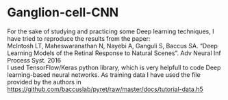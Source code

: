 # Ganglion-cell-CNN
For the sake of studying and practicing some Deep learning techniques, I have tried to reproduce the results from the paper:  
McIntosh LT, Maheswaranathan N, Nayebi A, Ganguli S, Baccus SA. “Deep Learning Models of the Retinal Response to Natural Scenes”. Adv Neural Inf Process Syst. 2016  
I used TensorFlow/Keras python library, which is very helpfull to code Deep learning-based neural networks. As training data I have used the file provided by the authors in https://github.com/baccuslab/pyret/raw/master/docs/tutorial-data.h5
